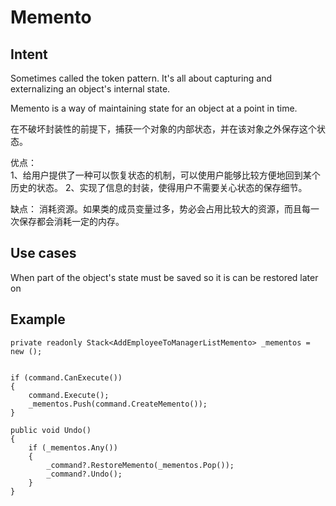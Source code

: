 # Memento

## Intent
Sometimes called the token pattern. It's all about capturing and externalizing an object's internal state. 

Memento is a way of maintaining state for an object at a point in time.

在不破坏封装性的前提下，捕获一个对象的内部状态，并在该对象之外保存这个状态。

优点：  
1、给用户提供了一种可以恢复状态的机制，可以使用户能够比较方便地回到某个历史的状态。 
2、实现了信息的封装，使得用户不需要关心状态的保存细节。

缺点： 消耗资源。如果类的成员变量过多，势必会占用比较大的资源，而且每一次保存都会消耗一定的内存。

## Use cases
When part of the object's state must be saved so it is can be restored later on


## Example
```
private readonly Stack<AddEmployeeToManagerListMemento> _mementos = new ();


if (command.CanExecute())
{
    command.Execute();
    _mementos.Push(command.CreateMemento());
}

public void Undo()
{
    if (_mementos.Any())
    {
        _command?.RestoreMemento(_mementos.Pop());
        _command?.Undo(); 
    }
}

```